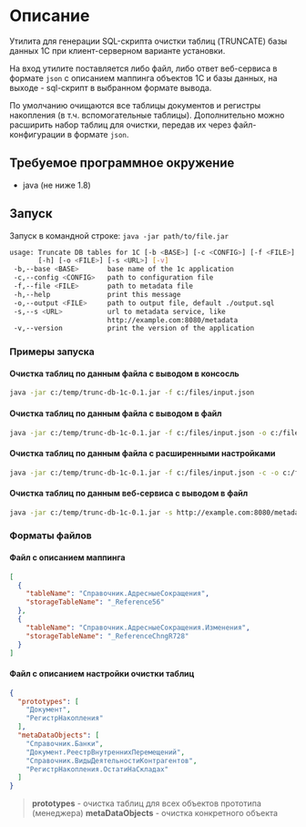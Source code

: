 # Описание

Утилита для генерации SQL-скрипта очистки таблиц (TRUNCATE) базы данных 1С при клиент-серверном варианте установки.

На вход утилите поставляется либо файл, либо ответ веб-сервиса в формате `json` с описанием маппинга объектов 1С и базы данных, на выходе - sql-скрипт в выбранном формате вывода.

По умолчанию очищаются все таблицы документов и регистры накопления (в т.ч. вспомогательные таблицы). Дополнительно можно расширить набор таблиц для очистки, передав их через файл-конфигурации в формате `json`.

## Требуемое программное окружение

* java (не ниже 1.8)

## Запуск

Запуск в командной строке: `java -jar path/to/file.jar`

``` sh
usage: Truncate DB tables for 1C [-b <BASE>] [-c <CONFIG>] [-f <FILE>]
       [-h] [-o <FILE>] [-s <URL>] [-v]
 -b,--base <BASE>       base name of the 1c application
 -c,--config <CONFIG>   path to configuration file
 -f,--file <FILE>       path to metadata file
 -h,--help              print this message
 -o,--output <FILE>     path to output file, default ./output.sql
 -s,--s <URL>           url to metadata service, like
                        http://example.com:8080/metadata
 -v,--version           print the version of the application
```

### Примеры запуска

#### Очистка таблиц по данным файла с выводом в консосль

``` sh
java -jar с:/temp/trunc-db-1c-0.1.jar -f с:/files/input.json
```

#### Очистка таблиц по данным файла с выводом в файл

``` sh
java -jar с:/temp/trunc-db-1c-0.1.jar -f с:/files/input.json -o с:/files/output.sql
```

#### Очистка таблиц по данным файла c расширенными настройками

``` sh
java -jar с:/temp/trunc-db-1c-0.1.jar -f с:/files/input.json -c -o с:/files/config.json 
```

#### Очистка таблиц по данным веб-сервиса с выводом в файл

``` sh
java -jar с:/temp/trunc-db-1c-0.1.jar -s http://example.com:8080/metadata -b dev-user-1c-acc
```

### Форматы файлов

#### Файл с описанием маппинга

``` json
[
  {
    "tableName": "Справочник.АдресныеСокращения",
    "storageTableName": "_Reference56"
  },
  {
    "tableName": "Справочник.АдресныеСокращения.Изменения",
    "storageTableName": "_ReferenceChngR728"
  }
]
```

#### Файл с описанием настройки очистки таблиц

``` json
{
  "prototypes": [
    "Документ",
    "РегистрНакопления"
  ],
  "metaDataObjects": [
    "Справочник.Банки",
    "Документ.РеестрВнутреннихПеремещений",
    "Справочник.ВидыДеятельностиКонтрагентов",
    "РегистрНакопления.ОстатиНаСкладах"
  ]
}
```

> **prototypes** - очистка таблиц для всех объектов прототипа (менеджера)
> **metaDataObjects** - очистка конкретного объекта